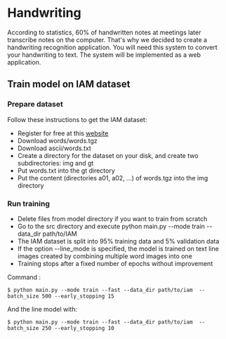 # Handwriting
According to statistics, 60% of handwritten notes at meetings later transcribe notes on the computer. 
That's why we decided to create a handwriting recognition application. 
You will need this system to convert your handwriting to text. The system will be implemented as a web application.

## Train model on IAM dataset
### Prepare dataset
Follow these instructions to get the IAM dataset:
* Register for free at this [website](https://fki.tic.heia-fr.ch/databases/iam-handwriting-database)
* Download words/words.tgz
* Download ascii/words.txt
* Create a directory for the dataset on your disk, and create two subdirectories: img and gt
* Put words.txt into the gt directory
* Put the content (directories a01, a02, ...) of words.tgz into the img directory
### Run training
* Delete files from model directory if you want to train from scratch
* Go to the src directory and execute python main.py --mode train --data_dir path/to/IAM
* The IAM dataset is split into 95% training data and 5% validation data
* If the option --line_mode is specified, the model is trained on text line images created by combining multiple word images into one
* Training stops after a fixed number of epochs without improvement

Command :
```
$ python main.py --mode train --fast --data_dir path/to/iam  --batch_size 500 --early_stopping 15
```
And the line model with:

```
$ python main.py --mode train --fast --data_dir path/to/iam  --batch_size 250 --early_stopping 10
```
